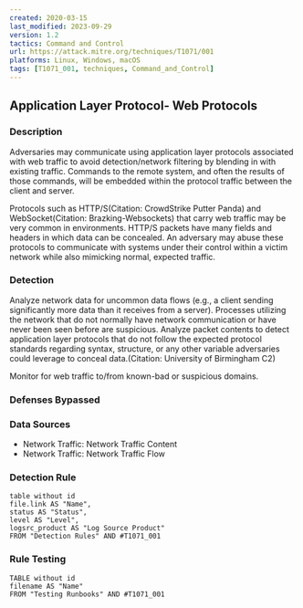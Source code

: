 ```yaml
---
created: 2020-03-15
last_modified: 2023-09-29
version: 1.2
tactics: Command and Control
url: https://attack.mitre.org/techniques/T1071/001
platforms: Linux, Windows, macOS
tags: [T1071_001, techniques, Command_and_Control]
---
```


## Application Layer Protocol- Web Protocols

### Description

Adversaries may communicate using application layer protocols associated with web traffic to avoid detection/network filtering by blending in with existing traffic. Commands to the remote system, and often the results of those commands, will be embedded within the protocol traffic between the client and server. 

Protocols such as HTTP/S(Citation: CrowdStrike Putter Panda) and WebSocket(Citation: Brazking-Websockets) that carry web traffic may be very common in environments. HTTP/S packets have many fields and headers in which data can be concealed. An adversary may abuse these protocols to communicate with systems under their control within a victim network while also mimicking normal, expected traffic. 

### Detection

Analyze network data for uncommon data flows (e.g., a client sending significantly more data than it receives from a server). Processes utilizing the network that do not normally have network communication or have never been seen before are suspicious. Analyze packet contents to detect application layer protocols that do not follow the expected protocol standards regarding syntax, structure, or any other variable adversaries could leverage to conceal data.(Citation: University of Birmingham C2)

Monitor for web traffic to/from known-bad or suspicious domains. 

### Defenses Bypassed



### Data Sources

  - Network Traffic: Network Traffic Content
  -  Network Traffic: Network Traffic Flow
### Detection Rule

```dataview
table without id
file.link AS "Name",
status AS "Status",
level AS "Level",
logsrc_product AS "Log Source Product"
FROM "Detection Rules" AND #T1071_001
```

### Rule Testing

```dataview
TABLE without id
filename AS "Name"
FROM "Testing Runbooks" AND #T1071_001
```
